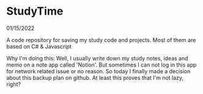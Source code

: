 # StudyTime
01/15/2022

A code repository for saving my study code and projects. Most of them are based on C# &amp; Javascript

Why I'm doing this:
Well, I usually write down my study notes, ideas and memo on a note app called 'Notion'. But sometimes I can not log in this app for network related issue or no reason. So today I finally made a decision about this backup plan on github. At least this proves that I'm not lazy, right?
